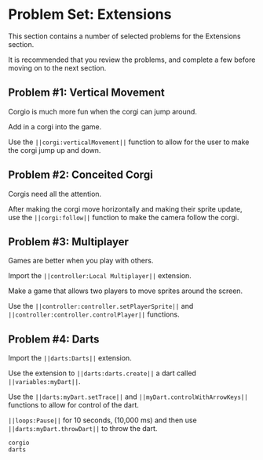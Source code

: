 # Problem Set: Extensions

This section contains a number of selected problems for the Extensions section.

It is recommended that you review the problems, and complete a few before moving on to the next section.

## Problem #1: Vertical Movement

Corgio is much more fun when the corgi can jump around.

Add in a corgi into the game.

Use the ``||corgi:verticalMovement||`` function to allow for the user to make the corgi jump up and down.

## Problem #2: Conceited Corgi

Corgis need all the attention. 

After making the corgi move horizontally and making their sprite update, use the ``||corgi:follow||`` function to make the camera follow the corgi.


## Problem #3: Multiplayer

Games are better when you play with others.

Import the ``||controller:Local Multiplayer||`` extension.

Make a game that allows two players to move sprites around the screen. 

Use the ``||controller:controller.setPlayerSprite||`` and ``||controller:controller.controlPlayer||`` functions.

## Problem #4: Darts

Import the ``||darts:Darts||`` extension.

Use the extension to ``||darts:darts.create||`` a dart called ``||variables:myDart||``.

Use the ``||darts:myDart.setTrace||`` and ``||myDart.controlWithArrowKeys||`` functions to allow for control of the dart.

``||loops:Pause||`` for 10 seconds, (10,000 ms) and then use ``||darts:myDart.throwDart||`` to throw the dart.

```package
corgio
darts
```
